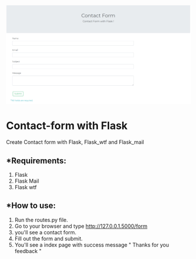 ![Screenshot](contact.png)
# Contact-form with Flask
Create Contact form with Flask, Flask_wtf and Flask_mail

*Requirements:
----------------------
1. Flask
2. Flask Mail
3. Flask wtf

*How to use:
----------------------
1. Run the routes.py file.
2. Go to your browser and type http://127.0.0.1.5000/form
3. you'll see a contact form.
4. Fill out the form and submit.
5. You'll see a index page with success message " Thanks for you feedback "
